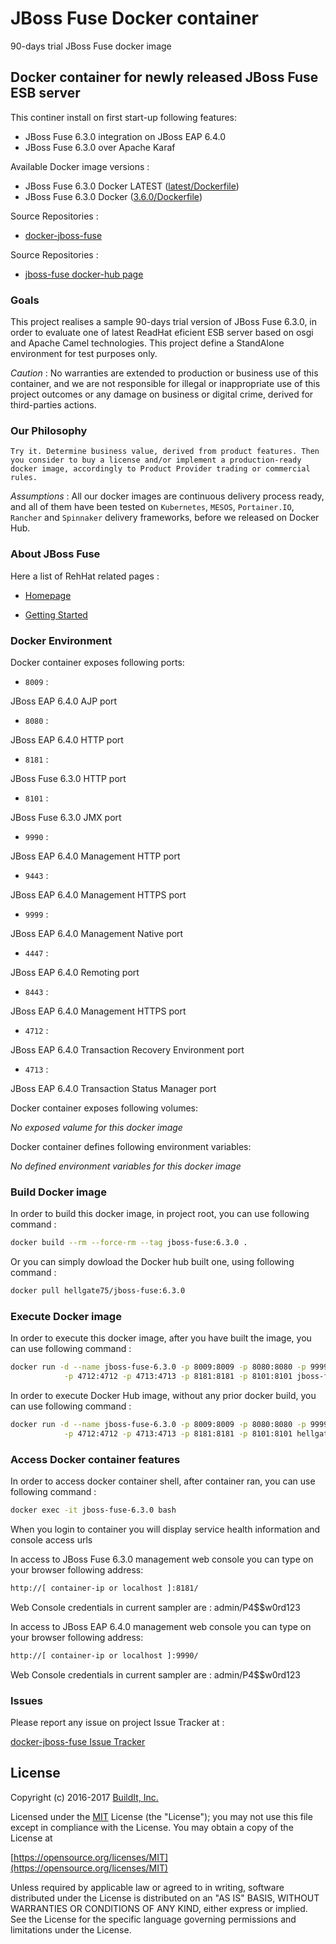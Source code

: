 # JBoss Fuse Docker container

90-days trial JBoss Fuse docker image


## Docker container for newly released JBoss Fuse ESB server

This continer install on first start-up following features:

* JBoss Fuse 6.3.0 integration on JBoss EAP 6.4.0
* JBoss Fuse 6.3.0 over Apache Karaf


Available Docker image versions :

* JBoss Fuse 6.3.0 Docker LATEST ([latest/Dockerfile](https://github.com/fabriziotorelli-wipro/docker-jboss-fuse/tree/master/Dockerfile))
* JBoss Fuse 6.3.0 Docker ([3.6.0/Dockerfile](https://github.com/fabriziotorelli-wipro/docker-jboss-fuse/tree/6.3.0/Dockerfile))


Source Repositories :

* [docker-jboss-fuse](https://github.com/fabriziotorelli-wipro/docker-jboss-fuse)


Source Repositories :

* [jboss-fuse docker-hub page](https://hub.docker.com/r/builditftorelli/jboss-fuse/)


### Goals

This project realises a sample 90-days trial version of JBoss Fuse 6.3.0, in order to evaluate one of latest ReadHat eficient ESB server based on osgi and Apache Camel technologies. This project define a StandAlone environment for test purposes only.

*Caution* : No warranties are extended to production or business use of this container, and we are not responsible for illegal or inappropriate use of this project outcomes or any damage on business or digital crime, derived for third-parties actions.


### Our Philosophy

`Try it. Determine business value, derived from product features. Then you consider to buy a license and/or implement a production-ready docker image, accordingly to Product Provider trading or commercial rules.`

*Assumptions* : All our docker images are continuous delivery process ready, and all of them have been tested on `Kubernetes`, `MESOS`, `Portainer.IO`, `Rancher` and `Spinnaker` delivery frameworks, before we released on Docker Hub.


### About JBoss Fuse

Here a list of RehHat related pages :

* [Homepage](https://www.redhat.com/en/technologies/jboss-middleware/fuse)

* [Getting Started](https://access.redhat.com/documentation/en/red-hat-jboss-fuse/?version=6.3)


### Docker Environment

Docker container exposes following ports:

* `8009` :

JBoss EAP 6.4.0 AJP port

* `8080` :

JBoss EAP 6.4.0 HTTP port

* `8181` :

JBoss Fuse 6.3.0 HTTP port

* `8101` :

JBoss Fuse 6.3.0 JMX port

* `9990` :

JBoss EAP 6.4.0 Management HTTP port

* `9443` :

JBoss EAP 6.4.0 Management HTTPS port

* `9999` :

JBoss EAP 6.4.0 Management Native port

* `4447` :

JBoss EAP 6.4.0 Remoting port

* `8443` :

JBoss EAP 6.4.0 Management HTTPS port

* `4712` :

JBoss EAP 6.4.0 Transaction Recovery Environment port

* `4713` :

JBoss EAP 6.4.0 Transaction Status Manager port


Docker container exposes following volumes:

*No exposed valume for this docker image*



Docker container defines following environment variables:

*No defined environment variables for this docker image*


### Build Docker image

In order to build this docker image, in project root, you can use following command :

```bash
docker build --rm --force-rm --tag jboss-fuse:6.3.0 .
```

Or you can simply dowload the Docker hub built one, using following command :

```bash
docker pull hellgate75/jboss-fuse:6.3.0
```


### Execute Docker image

In order to execute this docker image, after you have built the image, you can use following command :

```bash
docker run -d --name jboss-fuse-6.3.0 -p 8009:8009 -p 8080:8080 -p 9999:9999 -p 9990:9990 -p 9443:9443 -p 4447:4447 -p 8443:8443 \
            -p 4712:4712 -p 4713:4713 -p 8181:8181 -p 8101:8101 jboss-fuse:6.3.0 .
```

In order to execute Docker Hub image, without any prior docker build, you can use following command :

```bash
docker run -d --name jboss-fuse-6.3.0 -p 8009:8009 -p 8080:8080 -p 9999:9999 -p 9990:9990 -p 9443:9443 -p 4447:4447 -p 8443:8443 \
            -p 4712:4712 -p 4713:4713 -p 8181:8181 -p 8101:8101 hellgate75/jboss-fuse:6.3.0 .
```


### Access Docker container features

In order to access docker container shell, after container ran, you can use following command :

```bash
docker exec -it jboss-fuse-6.3.0 bash
```

When you login to container you will display service health information and console access urls


In access to JBoss Fuse 6.3.0 management web console you can type on your browser following address:

```bash
http://[ container-ip or localhost ]:8181/
```

Web Console credentials in current sampler are : admin/P4$$w0rd123


In access to JBoss EAP 6.4.0 management web console you can type on your browser following address:

```bash
http://[ container-ip or localhost ]:9990/
```

Web Console credentials in current sampler are : admin/P4$$w0rd123


### Issues

Please report any issue on project Issue Tracker at :

[docker-jboss-fuse Issue Tracker](https://github.com/fabriziotorelli-wipro/docker-jboss-fuse/issues)


## License

Copyright (c) 2016-2017 [BuildIt, Inc.](http://buildit.digital)

Licensed under the [MIT](https://github.com/fabriziotorelli-wipro/docker-jboss-fuse/tree/6.3.0/LICENSE) License (the "License");
you may not use this file except in compliance with the License.
You may obtain a copy of the License at

[https://opensource.org/licenses/MIT](https://opensource.org/licenses/MIT)

Unless required by applicable law or agreed to in writing, software
distributed under the License is distributed on an "AS IS" BASIS,
WITHOUT WARRANTIES OR CONDITIONS OF ANY KIND, either express or implied.
See the License for the specific language governing permissions and
limitations under the License.
